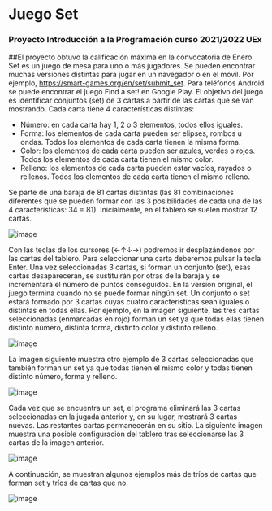 # Juego Set
### Proyecto Introducción a la Programación curso 2021/2022 UEx
##El proyecto obtuvo la calificación máxima en la convocatoria de Enero
Set es un juego de mesa para uno o más jugadores. Se pueden encontrar muchas versiones distintas para jugar en un
navegador o en el móvil.
Por ejemplo, https://smart-games.org/en/set/submit_set.
Para teléfonos Android se puede encontrar el juego Find a set! en Google Play.
El objetivo del juego es identificar conjuntos (set) de 3 cartas a partir de las cartas que se van mostrando.
Cada carta tiene 4 características distintas:
- Número: en cada carta hay 1, 2 o 3 elementos, todos ellos iguales.
- Forma: los elementos de cada carta pueden ser elipses, rombos u ondas. Todos los elementos de cada carta tienen la
misma forma.
- Color: los elementos de cada carta pueden ser azules, verdes o rojos. Todos los elementos de cada carta tienen el
mismo color.
- Relleno: los elementos de cada carta pueden estar vacíos, rayados o rellenos. Todos los elementos de cada carta tienen
el mismo relleno.

Se parte de una baraja de 81 cartas distintas (las 81 combinaciones diferentes que se pueden formar con las 3 posibilidades
de cada una de las 4 características: 34 = 81). Inicialmente, en el tablero se suelen mostrar 12 cartas.

![image](https://user-images.githubusercontent.com/99427949/207420520-40accaa2-10f2-46a0-8397-1b8718794888.png)



Con las teclas de los cursores (←↑↓→) podremos ir desplazándonos por las cartas del tablero. Para seleccionar una carta
deberemos pulsar la tecla Enter. Una vez seleccionadas 3 cartas, si forman un conjunto (set), esas cartas desaparecerán,
se sustituirán por otras de la baraja y se incrementará el número de puntos conseguidos.
En la versión original, el juego termina cuando no se puede formar ningún set.
Un conjunto o set estará formado por 3 cartas cuyas cuatro características sean iguales o distintas en todas ellas.
Por ejemplo, en la imagen siguiente, las tres cartas seleccionadas (enmarcadas en rojo) forman un set ya que todas ellas
tienen distinto número, distinta forma, distinto color y distinto relleno.

![image](https://user-images.githubusercontent.com/99427949/207420604-383d131b-fc01-40ec-a7f5-2ce0ede7755a.png)



La imagen siguiente muestra otro ejemplo de 3 cartas seleccionadas que también forman un set ya que todas tienen el
mismo color y todas tienen distinto número, forma y relleno.

![image](https://user-images.githubusercontent.com/99427949/207420971-c7035b25-81e7-4281-ae03-99ae1d8200c9.png)



Cada vez que se encuentra un set, el programa eliminará las 3 cartas seleccionadas en la jugada anterior y, en su lugar,
mostrará 3 cartas nuevas. Las restantes cartas permanecerán en su sitio. La siguiente imagen muestra una posible
configuración del tablero tras seleccionarse las 3 cartas de la imagen anterior.

![image](https://user-images.githubusercontent.com/99427949/207421020-f2c50fe3-5777-4666-9320-6b32eaa5e3e1.png)



A continuación, se muestran algunos ejemplos más de tríos de cartas que forman set y tríos de cartas que no.

![image](https://user-images.githubusercontent.com/99427949/207421284-8bf4a991-2194-4809-80db-81373d54aca2.png)


